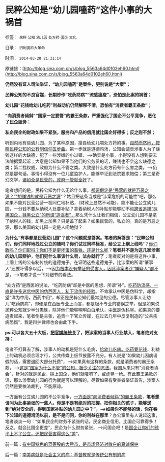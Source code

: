 # 民粹公知是“幼儿园嗑药”这件小事的大祸首

标签： `民粹` `公知` `幼儿园` `处方药` `国企` `文化` 

目录： `旧制度和大革命`

时间： `2014-03-20 21:31:14`

原链接：[http://blog.sina.com.cn/s/blog_5563a64d0102eh60.html](http://blog.sina.com.cn/s/blog_5563a64d0102eh60.html)

**仍然没有证人司法举证，“幼儿园嗑药”是案件，更别说是“大案”；**

**民粹公知的不良官媒，长期炒作“吃药防病”“流感瘟疫”，恐怕是此案的祸首；**

**幼儿园“花钱给幼儿吃药”利益动机仍然解释不清，恐怕有“消费者霸王条款”；**

**“向消费者倾斜”“国家一定要管”的霸王条款，严重强化了国企不公平竞争，恶化了民企服务**；

**私企民企的财政如果不紧张，服务和产品的信用就比国企好得多；反之则不然**；

听到内地有些幼儿园，为了某种原因，擅自给幼儿喂处方药的事。[自然而然地，按照民粹公知的公有制信仰五步曲](../../../2014/3/19/MH370事件暴露了“灾难深重”的中国传统文化.md)。第一步就是道德鸡汤，公知会谴责涉事人为了赚钱这样的大缺德，犯了一些涉嫌的小过错，——>确实是小事，小得没有人想到要去法院据案起诉；大意是公知如果不当他们的公务员的话，赚钱也不会这么缺德之类；第二找权威，政府为什么不管之类。大致是什么处方药有什么害之类，——>仍然是那句话，事情小得没有一位儿童监护人，能够举证到法院要求陪偿；第三是奇幻文学，[诸如全是民营的，政府一管就全好](../../../2014/1/31/民粹出卖民众利益致“看病难，看病贵”的流程；.md)了。

笔者想问的是，民粹公知为什么无论什么事，[都要假定是“民营的就是万恶之源？”“想赚钱的就是万恶之源](../../../2013/5/9/全世界最低的老婆国家标准！政府为什么不管？.md)”？姑且把这条当成是“涉案危机的可能性”吧，那么如果不能对民营公营一视同仁地补贴，（财政上显然不可能），能不能让公立幼儿园，一分钱不要从纳税人处要补贴？拿着纳税人的补贴却能够动不动[跨省追捕“抹黑国企，抹黑公立”的所谓“造谣者”，](../../../2014/1/23/陈永洲被绑架案中的“浑水罪”和民粹革命的公知.md)那么凭什么让我们相信，公立幼儿园不是拿了纳税人的钱，却黑上加黑？只是盖了起来？如果民营的，私立的，真的是万恶之源，那么美国的幼儿园一定是人间地狱？

**为什么“有事都是民营幼儿园”？这个问题就是答案。笔者的解答是：“民粹公知们，你们同样地找过公立的碴吗？你们试过同样标准，给公立上纲上线吗**”？[你们敢吗？你们配吗？你们不是更坏蛋的畜牲，还是什么呢](../../../2013/1/12/民粹公害和记者们，追求国破家亡后的“特供”！.md)？**笔者并不是为这几家涉案的幼儿园辩护，他们犯什么事该什么罚，法办就行了**；笔者反对的是将这件小事，上纲上线的公有制传统的道德鬼子。在证明这些道德鬼子，比涉案的所谓“肇事人”还要坏得多以后，——>因[为根本没有举证的受害人，因此涉案者连“嫌疑人”都不是](../../../2013/7/19/自由放任和政府监管的各自前提，兼谈薛兆丰与叶檀的共识.md)，——>笔者才说一下对细节的看法。

“处方药”是西医的说法，“吃药防病”却是中医的思想，所谓“补”。[吃药防流感，一直是许多迷信中医的伪西医人，私下流传的经验](../../../2013/5/7/无知炒作H7N9禽流感，惊弓之鸟通往极权之路.md)。不肯承认中医是伪科学，却指望“洋为中用，西药中用”，却正是民粹公知们最常见的公德。尽管涉事人让幼儿“吃药防病”，即便是在西医专业上而言，都是极不专业的错误之举，但是如果说民粹公知就少半分愚昧，除非他们能够明明白白承认，[中医是伪科学](../../../2010/7/12/中医是玄学；双盲统计是医疗保险的依据.md)。如果真的要追责起来，笔者倒是主张，追责一下官立传媒，在过去几年中反复制造的“公共疾病恐慌”，我是辩护律师也会由此下手。

**ps:可以各大五十大板，[把官媒统统关](../../../2013/5/7/民粹炒作“老鼠肉，狐狸肉”.md)了，把涉案的当事人行业禁入，笔者绝对支持**；

笔者不打算去了解，涉事人的动机是犯什么毛病，[给幼儿吃病。吃药要花钱](../../../2012/2/13/食品安全不必歇斯底里，造假也需要成本.md)，利益上的动机必须合理才行，公共传媒上细节披露不充分。有人说是“如果幼儿因病请假的话，需要退回大部分托费”，——>如果真有这样的条款，就是消费者的霸王条款，——>[这是“国家为什么不管”的公知，极少关注的恶法](../../../2011/12/1/小政府＝消费者依法诉讼取代“监管”.md)。我国从来只有“消费者协会”，针对的就是民企，碰上国企，他们就哑吧了，或虚晃一枪。有此霸王条款的话，那么涉案幼儿园的行为就是可以理解的，尽管如果有受害者举证首告，涉案人仍然是要依法裁判，不能原谅。

一方面有公立幼儿园的不公平竞争，[一方面是“向消费者倾斜”的霸王条款](../../../2011/9/20/关税的积极意义总是可以忽略；负面影响可以无限放大.md)，**笔者想请问为此事紧张的一些人，你是不是有绝对的把握，把你相关的孩子，能够送到“绝对安全的，得到国家补贴的幼儿园之中？”，——>如果你不能够的话，你在吞下公知的道德鸡汤以前，是不是问问，你的利益在那里**？办公室里有人说起这事，笔者淡淡一句：“如果民企的财务不紧张的话，民企商业信用，比国企可靠得多！反之，就会比国企更差”，民企为什么财务紧张，——>问国企吧！是[国企让你们的孩子上不了公立，还把民营害得这么“差](../../../2011/11/17/校车悲剧拷问行政垄断的国计民生.md)”。



前一篇：[有中国特色的蓝筹股的大熊市，是市场经济对散户的真诚保护](http://blog.sina.com.cn/s/blog_5563a64d0102eh5z.html)

后一篇：[南美病就是社会主义的病；基督教就是传统公有制的病](../../../2014/3/21/南美病就是社会主义的病；基督教就是传统公有制的病.md)